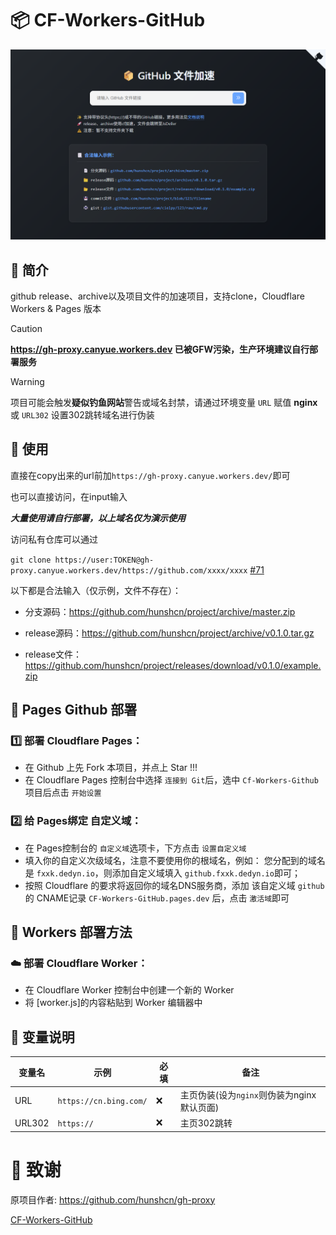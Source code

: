 # 📦 CF-Workers-GitHub

![img](./img.png)

## 📝 简介
github release、archive以及项目文件的加速项目，支持clone，Cloudflare Workers & Pages 版本

> [!CAUTION]
> **https://gh-proxy.canyue.workers.dev 已被GFW污染，生产环境建议自行部署服务**

> [!WARNING]
> 项目可能会触发**疑似钓鱼网站**警告或域名封禁，请通过环境变量 `URL` 赋值 **nginx** 或 `URL302` 设置302跳转域名进行伪装

## 🚀 使用

直接在copy出来的url前加`https://gh-proxy.canyue.workers.dev/`即可

也可以直接访问，在input输入

***大量使用请自行部署，以上域名仅为演示使用***

访问私有仓库可以通过

`git clone https://user:TOKEN@gh-proxy.canyue.workers.dev/https://github.com/xxxx/xxxx` [#71](https://github.com/hunshcn/gh-proxy/issues/71)

以下都是合法输入（仅示例，文件不存在）：

- 分支源码：https://github.com/hunshcn/project/archive/master.zip

- release源码：https://github.com/hunshcn/project/archive/v0.1.0.tar.gz

- release文件：https://github.com/hunshcn/project/releases/download/v0.1.0/example.zip

## 📄 Pages Github 部署

### 1️⃣ 部署 Cloudflare Pages：
   - 在 Github 上先 Fork 本项目，并点上 Star !!!
   - 在 Cloudflare Pages 控制台中选择 `连接到 Git`后，选中 `Cf-Workers-Github`项目后点击 `开始设置`
     
### 2️⃣ 给 Pages绑定 自定义域：
   - 在 Pages控制台的 `自定义域`选项卡，下方点击 `设置自定义域`
   - 填入你的自定义次级域名，注意不要使用你的根域名，例如：
     您分配到的域名是 `fxxk.dedyn.io`，则添加自定义域填入 `github.fxxk.dedyn.io`即可；
   - 按照 Cloudflare 的要求将返回你的域名DNS服务商，添加 该自定义域 `github`的 CNAME记录 `CF-Workers-GitHub.pages.dev` 后，点击 `激活域`即可

## 👷 Workers 部署方法
### ☁️ 部署 Cloudflare Worker：

   - 在 Cloudflare Worker 控制台中创建一个新的 Worker
   - 将 [worker.js]的内容粘贴到 Worker 编辑器中

## 🔧 变量说明
| 变量名 | 示例 | 必填 | 备注 |
|--|--|--|--|
| URL | `https://cn.bing.com/` |❌| 主页伪装(设为`nginx`则伪装为nginx默认页面) |
| URL302 | `https://` |❌| 主页302跳转 |

# 🙏 致谢

原项目作者:  https://github.com/hunshcn/gh-proxy

[CF-Workers-GitHub](https://github.com/cmliu/CF-Workers-GitHub/)
